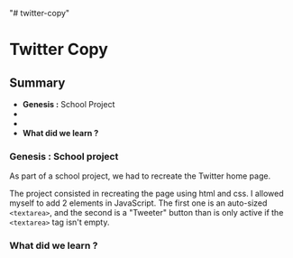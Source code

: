"# twitter-copy" 

# Twitter Copy

## Summary

- **Genesis :** School Project
- 
- 
- **What did we learn ?**

### Genesis : School project

As part of a school project, we had to recreate the Twitter home page.

The project consisted in recreating the page using html and css. I allowed myself to add 2 elements in JavaScript.
The first one is an auto-sized `<textarea>`, and the second is a "Tweeter" button than is only active if the `<textarea>` tag isn't empty.


### What did we learn ?